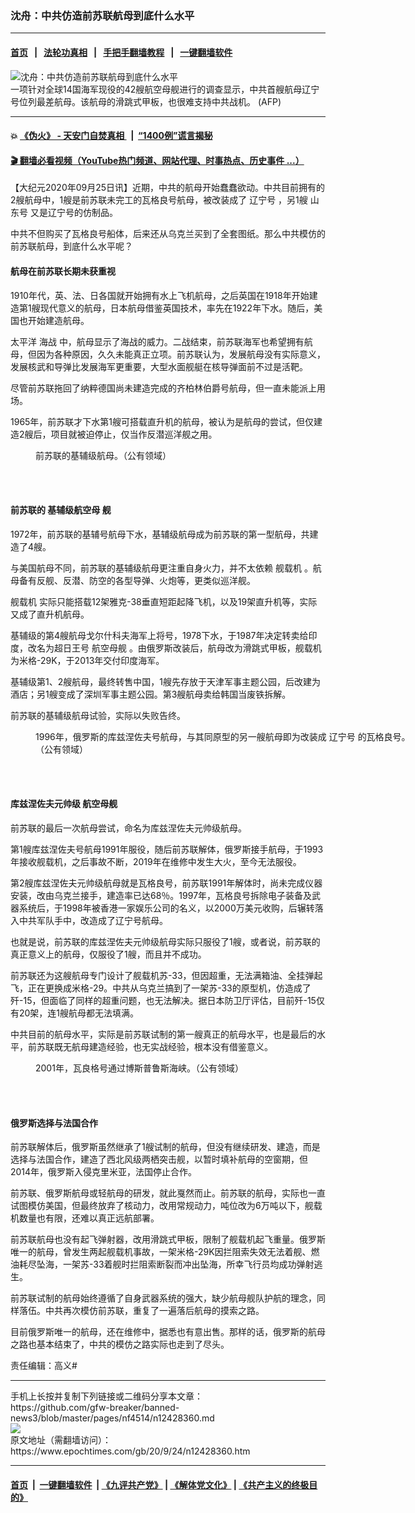 ### 沈舟：中共仿造前苏联航母到底什么水平
------------------------

#### [首页](https://github.com/gfw-breaker/banned-news3/blob/master/README.md) &nbsp;&nbsp;|&nbsp;&nbsp; [法轮功真相](https://github.com/begood0513/basic/blob/master/README.md)  &nbsp;&nbsp;|&nbsp;&nbsp; [手把手翻墙教程](https://github.com/gfw-breaker/guides/wiki)  &nbsp;&nbsp;|&nbsp;&nbsp; [一键翻墙软件](https://github.com/gfw-breaker/nogfw/blob/master/README.md)  



<div><img alt="沈舟：中共仿造前苏联航母到底什么水平" class="attachment-djy_600_400 size-djy_600_400 wp-post-image" src="https://i.epochtimes.com/assets/uploads/2017/07/b83a5093a67c7718bb56b54e1e093315-600x400.jpg"/>
<div class="caption">
 一项针对全球14国海军现役的42艘航空母舰进行的调查显示，中共首艘航母辽宁号位列最差航母。该航母的滑跳式甲板，也很难支持中共战机。 (AFP)
</div></div><hr/>

#### 💥 [《伪火》 - 天安门自焚真相 ](http://158.247.195.190:10000/videos/blog/weihuo.html)&nbsp; |&nbsp; [“1400例”谎言揭秘  ](http://158.247.195.190:10000/videos/blog/jiexi1400.html)

#### [ 🎬  翻墙必看视频（YouTube热门频道、网站代理、时事热点、历史事件 ...）](https://github.com/gfw-breaker/links/blob/master/banned.md)

<div><p>
 【大纪元2020年09月25日讯】近期，中共的航母开始蠢蠢欲动。中共目前拥有的2艘航母中，1艘是前苏联未完工的瓦格良号航母，被改装成了
 <ok href="https://www.epochtimes.com/gb/tag/%E8%BE%BD%E5%AE%81%E5%8F%B7.html">
  辽宁号
 </ok>
 ，另1艘
 <ok href="https://www.epochtimes.com/gb/tag/%E5%B1%B1%E4%B8%9C%E5%8F%B7.html">
  山东号
 </ok>
 又是辽宁号的仿制品。
</p>
<p>
 中共不但购买了瓦格良号船体，后来还从乌克兰买到了全套图纸。那么中共模仿的前苏联航母，到底什么水平呢？
</p>
<h4>
 <strong>
  航母在前苏联长期未获重视
 </strong>
</h4>
<p>
 1910年代，英、法、日各国就开始拥有水上飞机航母，之后英国在1918年开始建造第1艘现代意义的航母，日本航母借鉴英国技术，率先在1922年下水。随后，美国也开始建造航母。
</p>
<p>
 太平洋
 <ok href="https://www.epochtimes.com/gb/tag/%E6%B5%B7%E6%88%98.html">
  海战
 </ok>
 中，航母显示了海战的威力。二战结束，前苏联海军也希望拥有航母，但因为各种原因，久久未能真正立项。前苏联认为，发展航母没有实际意义，发展核武和导弹比发展海军更重要，大型水面舰艇在核导弹面前不过是活靶。
</p>
<p>
 尽管前苏联拖回了纳粹德国尚未建造完成的齐柏林伯爵号航母，但一直未能派上用场。
</p>
<p>
 1965年，前苏联才下水第1艘可搭载直升机的航母，被认为是航母的尝试，但仅建造2艘后，项目就被迫停止，仅当作反潜巡洋舰之用。
</p>
<figure class="wp-caption aligncenter" id="attachment_12428377" style="width: 600px">
 <ok href="https://i.epochtimes.com/assets/uploads/2020/09/1280px-Kiev-class_Novorossiysk_DD-ST-85-06598_r.jpg">
  <img alt="" class="size-large wp-image-12428377" src="https://i.epochtimes.com/assets/uploads/2020/09/1280px-Kiev-class_Novorossiysk_DD-ST-85-06598_r-600x395.jpg"/>
 </ok>
 <br/><figcaption class="wp-caption-text">
  前苏联的基辅级航母。（公有领域）
 </figcaption><br/>
</figure><br/>
<h4>
 <strong>
  前苏联的
 </strong>
 <strong>
  基辅级航空母
 </strong>
 <strong>
  舰
 </strong>
</h4>
<p>
 1972年，前苏联的基辅号航母下水，基辅级航母成为前苏联的第一型航母，共建造了4艘。
</p>
<p>
 与美国航母不同，前苏联的基辅级航母更注重自身火力，并不太依赖
 <ok href="https://www.epochtimes.com/gb/tag/%E8%88%B0%E8%BD%BD%E6%9C%BA.html">
  舰载机
 </ok>
 。航母备有反舰、反潜、防空的各型导弹、火炮等，更类似巡洋舰。
</p>
<p>
 <ok href="https://www.epochtimes.com/gb/tag/%E8%88%B0%E8%BD%BD%E6%9C%BA.html">
  舰载机
 </ok>
 实际只能搭载12架雅克-38垂直短距起降飞机，以及19架直升机等，实际又成了直升机航母。
</p>
<p>
 基辅级的第4艘航母戈尔什科夫海军上将号，1978下水，于1987年决定转卖给印度，改名为超日王号
 <ok href="https://www.epochtimes.com/gb/tag/%E8%88%AA%E7%A9%BA%E6%AF%8D%E8%88%B0.html">
  航空母舰
 </ok>
 。由俄罗斯改装后，航母改为滑跳式甲板，舰载机为米格-29K，于2013年交付印度海军。
</p>
<p>
 基辅级第1、2艘航母，最终转售中国，1艘先存放于天津军事主题公园，后改建为酒店；另1艘变成了深圳军事主题公园。第3艘航母卖给韩国当废铁拆解。
</p>
<p>
 前苏联的基辅级航母试验，实际以失败告终。
</p>
<figure class="wp-caption aligncenter" id="attachment_12428380" style="width: 600px">
 <ok href="https://i.epochtimes.com/assets/uploads/2020/09/Russian_aircraft_carrier_Kuznetsov.jpg">
  <img alt="" class="size-large wp-image-12428380" src="https://i.epochtimes.com/assets/uploads/2020/09/Russian_aircraft_carrier_Kuznetsov-600x357.jpg"/>
 </ok>
 <br/><figcaption class="wp-caption-text">
  1996年，俄罗斯的库兹涅佐夫号航母，与其同原型的另一艘航母即为改装成
  <ok href="https://www.epochtimes.com/gb/tag/%E8%BE%BD%E5%AE%81%E5%8F%B7.html">
   辽宁号
  </ok>
  的瓦格良号。（公有领域）
 </figcaption><br/>
</figure><br/>
<h4>
 <strong>
  库兹涅佐夫元帅级
  <ok href="https://www.epochtimes.com/gb/tag/%E8%88%AA%E7%A9%BA%E6%AF%8D%E8%88%B0.html">
   航空母舰
  </ok>
 </strong>
</h4>
<p>
 前苏联的最后一次航母尝试，命名为库兹涅佐夫元帅级航母。
</p>
<p>
 第1艘库兹涅佐夫号航母1991年服役，随后前苏联解体，俄罗斯接手航母，于1993年接收舰载机，之后事故不断，2019年在维修中发生大火，至今无法服役。
</p>
<p>
 第2艘库兹涅佐夫元帅级航母就是瓦格良号，前苏联1991年解体时，尚未完成仪器安装，改由乌克兰接手，建造率已达68％。1997年，瓦格良号拆除电子装备及武器系统后，于1998年被香港一家娱乐公司的名义，以2000万美元收购，后辗转落入中共军队手中，改造成了辽宁号航母。
</p>
<p>
 也就是说，前苏联的库兹涅佐夫元帅级航母实际只服役了1艘，或者说，前苏联的真正意义上的航母，仅服役了1艘，而且并不成功。
</p>
<p>
 前苏联还为这艘航母专门设计了舰载机苏-33，但因超重，无法满箱油、全挂弹起飞，正在更换成米格-29。中共从乌克兰搞到了一架苏-33的原型机，仿造成了歼-15，但面临了同样的超重问题，也无法解决。据日本防卫厅评估，目前歼-15仅有20架，连1艘航母都无法填满。
</p>
<p>
 中共目前的航母水平，实际是前苏联试制的第一艘真正的航母水平，也是最后的水平，前苏联既无航母建造经验，也无实战经验，根本没有借鉴意义。
</p>
<figure class="wp-caption aligncenter" id="attachment_12428384" style="width: 600px">
 <ok href="https://i.epochtimes.com/assets/uploads/2020/09/1280px-USNWC_Varyag02.jpg">
  <img alt="" class="size-large wp-image-12428384" src="https://i.epochtimes.com/assets/uploads/2020/09/1280px-USNWC_Varyag02-600x403.jpg"/>
 </ok>
 <br/><figcaption class="wp-caption-text">
  2001年，瓦良格号通过博斯普鲁斯海峡。（公有领域）
 </figcaption><br/>
</figure><br/>
<h4>
 <strong>
  俄罗斯选择与法国合作
 </strong>
</h4>
<p>
 前苏联解体后，俄罗斯虽然继承了1艘试制的航母，但没有继续研发、建造，而是选择与法国合作，建造了西北风级两栖突击舰，以暂时填补航母的空窗期，但2014年，俄罗斯入侵克里米亚，法国停止合作。
</p>
<p>
 前苏联、俄罗斯航母或轻航母的研发，就此戛然而止。前苏联的航母，实际也一直试图模仿美国，但最终放弃了核动力，改用常规动力，吨位改为6万吨以下，舰载机数量也有限，还难以真正远航部署。
</p>
<p>
 前苏联航母也没有起飞弹射器，改用滑跳式甲板，限制了舰载机起飞重量。俄罗斯唯一的航母，曾发生两起舰载机事故，一架米格-29K因拦阻索失效无法着舰、燃油耗尽坠海，一架苏-33着舰时拦阻索断裂而冲出坠海，所幸飞行员均成功弹射逃生。
</p>
<p>
 前苏联试制的航母始终遵循了自身武器系统的强大，缺少航母舰队护航的理念，同样落伍。中共再次模仿前苏联，重复了一遍落后航母的摸索之路。
</p>
<p>
 目前俄罗斯唯一的航母，还在维修中，据悉也有意出售。那样的话，俄罗斯的航母之路也基本结束了，中共的模仿之路实际也走到了尽头。
</p>
<p>
 责任编辑：高义#
</p>
</div>
<hr/>
手机上长按并复制下列链接或二维码分享本文章：<br/>
https://github.com/gfw-breaker/banned-news3/blob/master/pages/nf4514/n12428360.md <br/>
<a href='https://github.com/gfw-breaker/banned-news3/blob/master/pages/nf4514/n12428360.md'><img src='https://github.com/gfw-breaker/banned-news3/blob/master/pages/nf4514/n12428360.md.png'/></a> <br/>
原文地址（需翻墙访问）：https://www.epochtimes.com/gb/20/9/24/n12428360.htm


------------------------
#### [首页](https://github.com/gfw-breaker/banned-news3/blob/master/README.md) &nbsp;|&nbsp; [一键翻墙软件](https://github.com/gfw-breaker/nogfw/blob/master/README.md) &nbsp;| [《九评共产党》](https://github.com/gfw-breaker/9ping.md/blob/master/README.md#九评之一评共产党是什么) | [《解体党文化》](https://github.com/gfw-breaker/jtdwh.md/blob/master/README.md) | [《共产主义的终极目的》](https://github.com/gfw-breaker/gczydzjmd.md/blob/master/README.md)


<img src='http://gfw-breaker.win/banned-news3/pages/nf4514/n12428360.md' width='0px' height='0px'/>